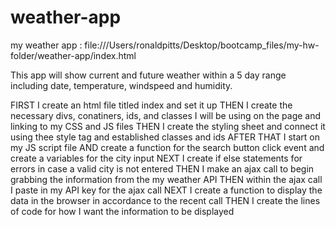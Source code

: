 # weather-app

my weather app : file:///Users/ronaldpitts/Desktop/bootcamp_files/my-hw-folder/weather-app/index.html

This app will show current and future weather within a 5 day range including date, temperature, windspeed and humidity.

FIRST I create an html file titled index and set it up
THEN I create the necessary divs, conatiners, ids, and classes I will be using on the page and linking to my CSS and JS files
THEN I create the styling sheet and connect it using thee style tag and established classes and ids
AFTER THAT I start on my JS script file 
AND create a function for the search button click event and create a variables for the city input 
NEXT I create if else statements for errors in case a valid city is not entered 
THEN I make an ajax call to begin grabbing the information from the my weather API
THEN within the ajax call I paste in my API key for the ajax call 
NEXT I create a function to display the data in the browser in accordance to the recent call
THEN I create the lines of code for how I want the information to be displayed 
